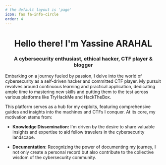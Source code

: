 ```yaml
---
# the default layout is 'page'
icon: fas fa-info-circle
order: 4
---
```


<h1 align="center">Hello there! I'm Yassine ARAHAL</h1>
<h3 align="center">A cybersecurity enthusiast, ethical hacker, CTF player & blogger</h3>

Embarking on a journey fueled by passion, I delve into the world of cybersecurity as a self-driven hacker and committed CTF player. My pursuit revolves around continuous learning and practical application, dedicating ample time to mastering new skills and putting them to the test across various platforms like TryHackMe and HackTheBox.

This platform serves as a hub for my exploits, featuring comprehensive guides and insights into the machines and CTFs I conquer. At its core, my motivation stems from:

- **Knowledge Dissemination:** I'm driven by the desire to share valuable insights and expertise to aid fellow travelers in the cybersecurity landscape.
  
- **Documentation:** Recognizing the power of documenting my journey, I not only create a personal record but also contribute to the collective wisdom of the cybersecurity community.

 <div style="display: inline-block; margin: 0 20px; vertical-align: middle;">
         <script src="https://tryhackme.com/badge/1154151"></script>
    </div>
<div style="text-align: center; display: flex; justify-content: center; align-items: center;">
    <div style="display: inline-block; margin: 0 20px; vertical-align: middle;">
        <script src="https://www.hackthebox.eu/badge/1712460"></script>
    </div>
